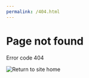 ```yaml
---
permalink: /404.html
---
```


# Page not found
Error code 404

![Return to site home](https://decolonialvexillology.github.io)
